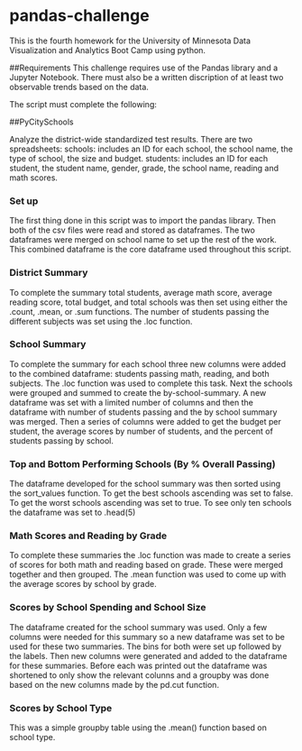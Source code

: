 # pandas-challenge
This is the fourth homework for the University of Minnesota Data Visualization and Analytics Boot Camp using python.

##Requirements
This challenge requires use of the Pandas library and a Jupyter Notebook. There must also be a written discription of at least two observable trends based on the data. 

The script must complete the following: 

##PyCitySchools

Analyze the district-wide standardized test results. There are two spreadsheets:
schools: includes an ID for each school, the school name, the type of school, the size and budget. 
students: includes an ID for each student, the student name, gender, grade, the school name, reading and math scores. 

### Set up
The first thing done in this script was to import the pandas library. Then both of the csv files were read and stored as dataframes. The two dataframes were merged on school name to set up the rest of the work. This combined dataframe is the core dataframe used throughout this script. 

### District Summary
To complete the summary total students, average math score, average reading score, total budget, and total schools was then set using either the .count, .mean, or .sum functions. The number of students passing the different subjects was set using the .loc function.

### School Summary
To complete the summary for each school three new columns were added to the combined dataframe: students passing math, reading, and both subjects. The .loc function was used to complete this task. Next the schools were grouped and summed to create the by-school-summary. A new dataframe was set with a limited number of columns and then the dataframe with number of students passing and the by school summary was merged. Then a series of columns were added to get the budget per student, the average scores by number of students, and the percent of students passing by school. 

### Top and Bottom Performing Schools (By % Overall Passing)
The dataframe developed for the school summary was then sorted using the sort_values function. To get the best schools ascending was set to false. To get the worst schools ascending was set to true. To see only ten schools the dataframe was set to .head(5)

### Math Scores and Reading by Grade
To complete these summaries the .loc function was made to create a series of scores for both math and reading based on grade. These were merged together and then grouped. The .mean function was used to come up with the average scores by school by grade. 

### Scores by School Spending and School Size
The dataframe created for the school summary was used. Only a few columns were needed for this summary so a new dataframe was set to be used for these two summaries. The bins for both were set up followed by the labels. Then new columns were generated and added to the dataframe for these summaries. Before each was printed out the dataframe was shortened to only show the relevant colunns and a groupby was done based on the new columns made by the pd.cut function. 

### Scores by School Type
This was a simple groupby table using the .mean() function based on school type. 
